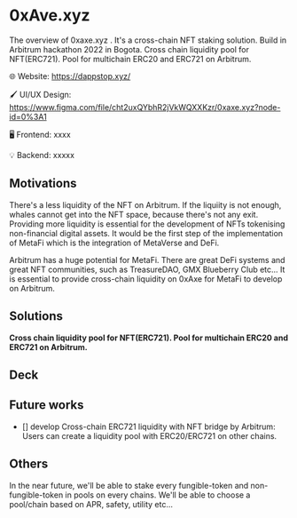 # 0xAve.xyz
The overview of 0xaxe.xyz . It's a cross-chain NFT staking solution. Build in Arbitrum hackathon 2022 in Bogota.
Cross chain liquidity pool for NFT(ERC721). Pool for multichain ERC20 and ERC721 on Arbitrum. 

🌐 Website: https://dappstop.xyz/

🖌️ UI/UX Design: https://www.figma.com/file/cht2uxQYbhR2jVkWQXXKzr/0xaxe.xyz?node-id=0%3A1

🖥️ Frontend: xxxx

💡 Backend: xxxxx


## Motivations
There's a less liquidity of the NFT on Arbitrum. If the liquiity is not enough, whales cannot get into the NFT space, because there's not any exit.
Providing more liquidity is essential for the development of NFTs tokenising non-financial digital assets. It would be the first step of the implementation of MetaFi which is the integration of MetaVerse and DeFi.

Arbitrum has a huge potential for MetaFi. There are great DeFi systems and great NFT communities, such as TreasureDAO, GMX Blueberry Club etc... It is essential to provide cross-chain liquidity on 0xAxe for MetaFi to develop on Arbitrum.

## Solutions
**Cross chain liquidity pool for NFT(ERC721). Pool for multichain ERC20 and ERC721 on Arbitrum.**


## Deck



## Future works
- [] develop Cross-chain ERC721 liquidity with NFT bridge by Arbitrum: 
Users can create a liquidity pool with ERC20/ERC721 on other chains. 

## Others 
In the near future, we'll be able to stake every fungible-token and non-fungible-token in pools on every chains. We'll be able to choose a pool/chain based on APR, safety, utility etc... 
